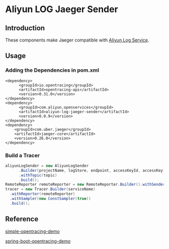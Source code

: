 # Aliyun LOG Jaeger Sender
## Introduction
These components make Jaeger compatible with [Aliyun Log Service](https://help.aliyun.com/product/28958.html).

## Usage
###  Adding the Dependencies in pom.xml
```
<dependency>
      <groupId>io.opentracing</groupId>
      <artifactId>opentracing-api</artifactId>
      <version>0.31.0</version>
</dependency>
<dependency>
      <groupId>com.aliyun.openservices</groupId>
      <artifactId>aliyun-log-jaeger-sender</artifactId>
      <version>0.0.9</version>
</dependency>
<dependency>
    <groupId>com.uber.jaeger</groupId>
    <artifactId>jaeger-core</artifactId>
    <version>0.26.0</version>
</dependency>
```

### Build a Tracer
```java
aliyunLogSender = new AliyunLogSender
      .Builder(projectName, logStore, endpoint, accessKeyId, accessKey)
      .withTopic(topic)
      .build();
RemoteReporter remoteReporter = new RemoteReporter.Builder().withSender(aliyunLogSender).build();
tracer = new Tracer.Builder(serviceName)
  .withReporter(remoteReporter)
  .withSampler(new ConstSampler(true))
  .build();
```

## Reference
[simple-opentracing-demo](https://github.com/brucewu-fly/simple-opentracing-demo)

[spring-boot-opentracing-demo](https://github.com/brucewu-fly/spring-boot-opentracing-demo)
